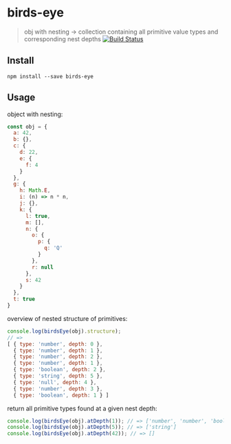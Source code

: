 # birds-eye

> obj with nesting → collection containing all primitive value types and corresponding nest depths
[![Build Status](https://travis-ci.org/kevmannn/birds-eye.svg?branch=master)](https://travis-ci.org/kevmannn/birds-eye)

## Install

```console
npm install --save birds-eye
```

## Usage

object with nesting:
```js
const obj = {
  a: 42,
  b: {},
  c: {
    d: 22,
    e: {
      f: 4
    }
  },
  g: {
    h: Math.E,
    i: (n) => n * n,
    j: {},
    k: {
      l: true,
      m: [],
      n: {
        o: {
          p: {
            q: 'Q'
          }
        },
        r: null
      },
      s: 42
    }
  },
  t: true
}
```

overview of nested structure of primitives:
```js
console.log(birdsEye(obj).structure);
// => 
[ { type: 'number', depth: 0 },
  { type: 'number', depth: 1 },
  { type: 'number', depth: 2 },
  { type: 'number', depth: 1 },
  { type: 'boolean', depth: 2 },
  { type: 'string', depth: 5 },
  { type: 'null', depth: 4 },
  { type: 'number', depth: 3 },
  { type: 'boolean', depth: 1 } ]
```

return all primitive types found at a given nest depth:
```js
console.log(birdsEye(obj).atDepth(1)); // => ['number', 'number', 'boolean']
console.log(birdsEye(obj).atDepth(5)); // => ['string']
console.log(birdsEye(obj).atDepth(42)); // => []
```
